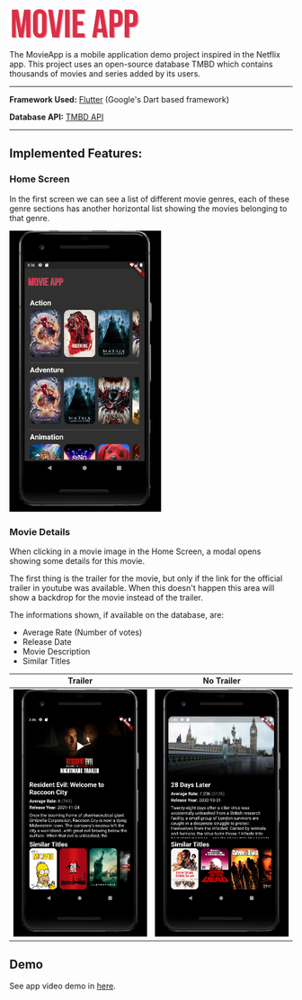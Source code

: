 ![MovieAPP logo](./Assets/Movie_App_Typographie-removebg2.png "MovieApp logo")

The MovieApp is a mobile application demo project inspired in the Netflix app. This project uses an open-source database TMBD which contains thousands of movies and series added by its users.

---

**Framework Used:** [Flutter](https://flutter.dev/) (Google's Dart based framework)

**Database API:** [TMBD API](https://developers.themoviedb.org/3/getting-started/introduction)

---

## Implemented Features:

### Home Screen
In the first screen we can see a list of different movie genres, each of these genre sections has another horizontal list showing the movies belonging to that genre.

<img src="./Assets/screenshot_home.png" height="500">

### Movie Details
When clicking in a movie image in the Home Screen, a modal opens showing some details for this movie.

The first thing is the trailer for the movie, but only if the link for the official trailer in youtube was available. When this doesn't happen this area will show a backdrop for the movie instead of the trailer.

The informations shown, if available on the database, are:
- Average Rate (Number of votes)
- Release Date
- Movie Description
- Similar Titles

Trailer          |  No Trailer
:-------------------------:|:-------------------------:
![](./Assets/movie_wtrailer.png)  |  ![](./Assets/movie_notrailer.png)

## Demo

See app video demo in [here](https://github.com/MargaridaMorais/MovieApp/blob/develop/Assets/video_demo.mp4).
